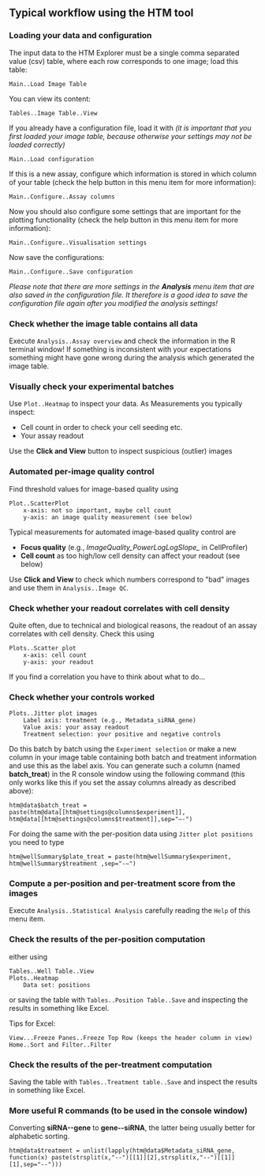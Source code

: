 ## Typical workflow using the HTM tool ##

### Loading your data and configuration ###

The input data to the HTM Explorer must be a single comma separated value (csv) table, where each row corresponds to one image; load this table:

`Main..Load Image Table`

You can view its content:

`Tables..Image Table..View`

If you already have a configuration file, load it with *(it is important that you first loaded your image table, because otherwise your settings may not be loaded correctly)*

`Main..Load configuration`

If this is a new assay, configure which information is stored in which column of your table (check the help button in this menu item for more information):

`Main..Configure..Assay columns`

Now you should also configure some settings that are important for the plotting functionality (check the help button in this menu item for more information):

`Main..Configure..Visualisation settings`

Now save the configurations:

`Main..Configure..Save configuration`

*Please note that there are more settings in the __Analysis__ menu item that are also saved in the configuration file. It therefore is a good idea to save the configuration file again after you modified the analysis settings!*
 

### Check whether the image table contains all data ###

Execute `Analysis..Assay overview` and check the information in the R terminal window!
If something is inconsistent with your expectations something might have gone wrong during the analysis which generated the image table.


### Visually check your experimental batches ###

Use `Plot..Heatmap` to inspect your data. As Measurements you typically inspect:

- Cell count in order to check your cell seeding etc.
- Your assay readout

Use the __Click and View__ button to inspect suspicious (outlier) images

    
### Automated per-image quality control ###

Find threshold values for image-based quality using 

	Plot..ScatterPlot 
		x-axis: not so important, maybe cell count 
		y-axis: an image quality measurement (see below)

Typical measurements for automated image-based quality control are
 
- **Focus quality** (e.g., *ImageQuality_PowerLogLogSlope_* in CellProfiler) 
- **Cell count** as too high/low cell density can affect your readout (see below)

Use **Click and View** to check which numbers correspond to "bad" images and use them in `Analysis..Image QC`.


### Check whether your readout correlates with cell density ###

Quite often, due to technical and biological reasons, the readout of an assay correlates with cell density. Check this using

	Plots..Scatter plot
    	x-axis: cell count
    	y-axis: your readout

If you find a correlation you have to think about what to do...

### Check whether your controls worked ###

	Plots..Jitter plot images
    	Label axis: treatment (e.g., Metadata_siRNA_gene)
    	Value axis: your assay readout
    	Treatment selection: your positive and negative controls

Do this batch by batch using the `Experiment selection` or make a new column in your image table containing both batch and treatment information and use this as the label axis. You can generate such a column (named **batch_treat**) in the R console window using the following command (this only works like this if you set the assay columns already as described above):

	htm@data$batch_treat = paste(htm@data[[htm@settings@columns$experiment]], htm@data[[htm@settings@columns$treatment]],sep="–-")

For doing the same with the per-position data using `Jitter plot positions` you need to type

	htm@wellSummary$plate_treat = paste(htm@wellSummary$experiment, htm@wellSummary$treatment ,sep="-–")



### Compute a per-position and per-treatment score from the images ###

Execute `Analysis..Statistical Analysis` carefully reading the `Help` of this menu item.
 
### Check the results of the per-position computation

either using 

  	Tables..Well Table..View
  	Plots..Heatmap
		Data set: positions

or saving the table with `Tables..Position Table..Save` and inspecting the results in something like Excel.

Tips for Excel:

    View...Freeze Panes..Freeze Top Row (keeps the header column in view)
	Home..Sort and Filter..Filter
 
 
### Check the results of the per-treatment computation


Saving the table with `Tables..Treatment table..Save` and inspect the results in something like Excel.
  

### More useful R commands (to be used in the console window) ###

Converting **siRNA--gene** to **gene--siRNA**, the latter being usually better for alphabetic sorting.

`htm@data$treatment = unlist(lapply(htm@data$Metadata_siRNA_gene, function(x) paste(strsplit(x,"--")[[1]][2],strsplit(x,"--")[[1]][1],sep="--")))`


 
